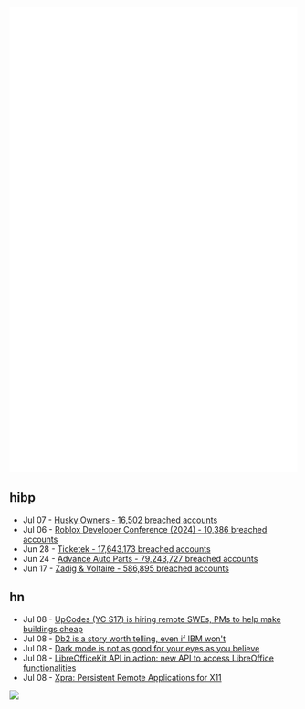 ![Metrics](https://raw.githubusercontent.com/phixion/phixion/master/metrics.svg)

## hibp

<!--
for https://github.com/phixion/phixion/blob/main/.github/workflows/feeds.yml
-->
<!--START_SECTION:haveibeenpwnd-->
- Jul 07 - [Husky Owners - 16,502 breached accounts](https://haveibeenpwned.com/PwnedWebsites#HuskyOwners)
- Jul 06 - [Roblox Developer Conference (2024) - 10,386 breached accounts](https://haveibeenpwned.com/PwnedWebsites#RobloxDeveloperConference2024)
- Jun 28 - [Ticketek - 17,643,173 breached accounts](https://haveibeenpwned.com/PwnedWebsites#Ticketek)
- Jun 24 - [Advance Auto Parts - 79,243,727 breached accounts](https://haveibeenpwned.com/PwnedWebsites#AdvanceAutoParts)
- Jun 17 - [Zadig & Voltaire - 586,895 breached accounts](https://haveibeenpwned.com/PwnedWebsites#ZadigVoltaire)
<!--END_SECTION:haveibeenpwnd-->

## hn

<!--
for https://github.com/phixion/phixion/blob/main/.github/workflows/feeds.yml
-->
<!--START_SECTION:hn-->
- Jul 08 - [UpCodes (YC S17) is hiring remote SWEs, PMs to help make buildings cheap](https://up.codes/careers?utm_source=HN)
- Jul 08 - [Db2 is a story worth telling, even if IBM won't](https://www.theregister.com/2024/07/04/db2_a_story_worth_telling/)
- Jul 08 - [Dark mode is not as good for your eyes as you believe](https://www.wired.com/story/dark-mode-chrome-android-ios-science/)
- Jul 08 - [LibreOfficeKit API in action: new API to access LibreOffice functionalities](https://dev.blog.documentfoundation.org/2024/06/27/libreofficekit-api-in-action/)
- Jul 08 - [Xpra: Persistent Remote Applications for X11](https://github.com/Xpra-org/xpra)
<!--END_SECTION:hn-->

<!--
for https://yhype.me
-->
![](https://hit.yhype.me/github/profile?user_id=13013670)
